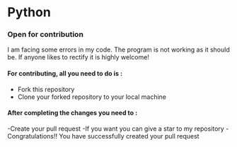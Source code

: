 # Python

### Open for contribution

I am facing some errors in my code. The program is not working as it should be. If anyone likes to rectify it is highly welcome!

#### For contributing, all you need to do is :
- Fork this repository
- Clone your forked repository to your local machine

#### After completing the changes you need to :
-Create your pull request
-If you want you can give a star to my repository
-Congratulations!! You have successfully created your pull request
